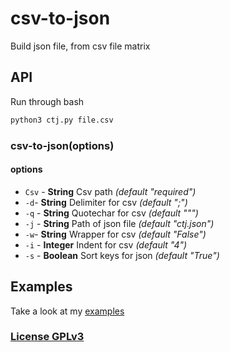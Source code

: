 # csv-to-json

Build json file, from csv file matrix

## API

Run through bash

```bash
python3 ctj.py file.csv
```

### csv-to-json(options)

#### options

 - `Csv` - **String** Csv path *(default "required")*
 - `-d`- **String** Delimiter for csv *(default ";")*
 - `-q` - **String** Quotechar for csv *(default """)*
 - `-j` - **String** Path of json file *(default "ctj.json")*
 - `-w`- **String** Wrapper for csv *(default "False")*
 - `-i` - **Integer** Indent for csv *(default "4")*
 - `-s` - **Boolean** Sort keys for json *(default "True")*

## Examples

Take a look at my [examples](https://github.com/hex7c0/csv-to-json/tree/master/examples)

### [License GPLv3](http://opensource.org/licenses/GPL-3.0)
